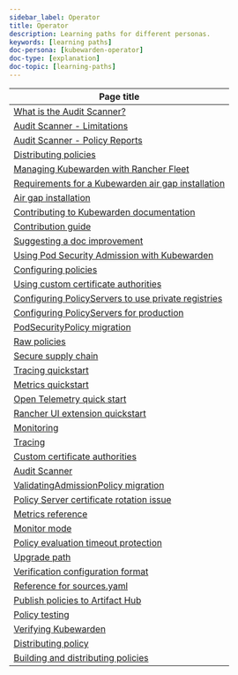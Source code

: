 ```yaml
---
sidebar_label: Operator
title: Operator
description: Learning paths for different personas.
keywords: [learning paths]
doc-persona: [kubewarden-operator]
doc-type: [explanation]
doc-topic: [learning-paths]
---
```


|Page title|
|-|
|[What is the Audit Scanner?](../explanations/audit-scanner/audit-scanner)|
|[Audit Scanner - Limitations](../explanations/audit-scanner/limitations)|
|[Audit Scanner - Policy Reports](../explanations/audit-scanner/policy-reports)|
|[Distributing policies](../explanations/distributing-policies)|
|[Managing Kubewarden with Rancher Fleet](../howtos/Rancher-Fleet)|
|[Requirements for a Kubewarden air gap installation](../howtos/airgap/01-requirements)|
|[Air gap installation](../howtos/airgap/02-install)|
|[Contributing to Kubewarden documentation](../howtos/contribution-guide/contributing)|
|[Contribution guide](../howtos/contribution-guide/contribution-guide)|
|[Suggesting a doc improvement](../howtos/contribution-guide/suggesting-an-improvement)|
|[Using Pod Security Admission with Kubewarden](../howtos/pod-security-admission-with-kubewarden)|
|[Configuring policies](../howtos/policies)|
|[Using custom certificate authorities](../howtos/policy-servers/01-custom-cas)|
|[Configuring PolicyServers to use private registries](../howtos/policy-servers/02-private-registry)|
|[Configuring PolicyServers for production](../howtos/policy-servers/03-production-deployments)|
|[PodSecurityPolicy migration](../howtos/psp-migration)|
|[Raw policies](../howtos/raw-policies)|
|[Secure supply chain](../howtos/secure-supply-chain)|
|[Tracing quickstart](../howtos/telemetry/20-tracing-qs)|
|[Metrics quickstart](../howtos/telemetry/30-metrics-qs)|
|[Open Telemetry quick start](../howtos/telemetry/10-opentelemetry-qs)|
|[Rancher UI extension quickstart](../howtos/ui-extension/01-install)|
|[Monitoring](../howtos/ui-extension/02-metrics)|
|[Tracing](../howtos/ui-extension/03-tracing)|
|[Custom certificate authorities](../howtos/custom-certificate-authorities)|
|[Audit Scanner](../howtos/audit-scanner)|
|[ValidatingAdmissionPolicy migration](../howtos/vap-migration)|
|[Policy Server certificate rotation issue](../howtos/workarounds/policy-server-certificate-expiry)|
|[Metrics reference](../reference/metrics-reference)|
|[Monitor mode](../reference/monitor-mode)|
|[Policy evaluation timeout protection](../reference/policy-evaluation-timeout)|
|[Upgrade path](../reference/upgrade-path)|
|[Verification configuration format](../reference/verification-config)|
|[Reference for sources.yaml](../reference/sources_yaml)|
|[Publish policies to Artifact Hub](../tutorials/publish-policy-to-artifact-hub)|
|[Policy testing](../tutorials/testing-policies/index)|
|[Verifying Kubewarden](../tutorials/verifying-kubewarden)|
|[Distributing policy](../tutorials/writing-policies/go/08-distribute)|
|[Building and distributing policies](../tutorials/writing-policies/rust/07-build-and-distribute)|
